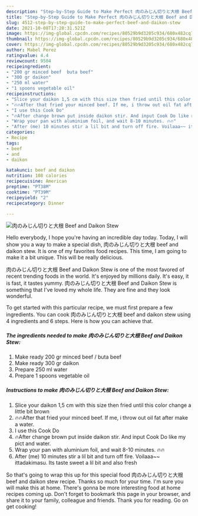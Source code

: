 ```yaml
---
description: "Step-by-Step Guide to Make Perfect 肉のみじん切りと大根 Beef and Daikon Stew"
title: "Step-by-Step Guide to Make Perfect 肉のみじん切りと大根 Beef and Daikon Stew"
slug: 4512-step-by-step-guide-to-make-perfect-beef-and-daikon-stew
date: 2021-10-08T17:28:31.521Z
image: https://img-global.cpcdn.com/recipes/80529b9d3205c934/680x482cq70/肉のみじん切りと大根-beef-and-daikon-stew-recipe-main-photo.jpg
thumbnail: https://img-global.cpcdn.com/recipes/80529b9d3205c934/680x482cq70/肉のみじん切りと大根-beef-and-daikon-stew-recipe-main-photo.jpg
cover: https://img-global.cpcdn.com/recipes/80529b9d3205c934/680x482cq70/肉のみじん切りと大根-beef-and-daikon-stew-recipe-main-photo.jpg
author: Mabel Perez
ratingvalue: 4.4
reviewcount: 9504
recipeingredient:
- "200 gr minced beef  buta beef"
- "300 gr daikon"
- "250 ml water"
- "1 spoons vegetable oil"
recipeinstructions:
- "Slice your daikon 1,5 cm with this size then fried until this color change a little bit brown"
- "🔥🔥After that fried your minced beef. If me, i throw out oil fat after make a water."
- "I use this Cook Do"
- "🔥After change brown put inside daikon stir. And input Cook Do like my pict and water."
- "Wrap your pan with aluminium foil, and wait 8-10 minutes. 🔥🔥"
- "After (me) 10 minutes stir a lil bit and turn off fire. Voilaaa~~ ittadakimasu. Its taste sweet a lil bit and also fresh"
categories:
- Recipe
tags:
- beef
- and
- daikon

katakunci: beef and daikon 
nutrition: 108 calories
recipecuisine: American
preptime: "PT38M"
cooktime: "PT39M"
recipeyield: "2"
recipecategory: Dinner

---
```



![肉のみじん切りと大根 Beef and Daikon Stew](https://img-global.cpcdn.com/recipes/80529b9d3205c934/680x482cq70/肉のみじん切りと大根-beef-and-daikon-stew-recipe-main-photo.jpg)

Hello everybody, I hope you're having an incredible day today. Today, I will show you a way to make a special dish, 肉のみじん切りと大根 beef and daikon stew. It is one of my favorites food recipes. This time, I am going to make it a bit unique. This will be really delicious.

肉のみじん切りと大根 Beef and Daikon Stew is one of the most favored of recent trending foods in the world. It's enjoyed by millions daily. It's easy, it is fast, it tastes yummy. 肉のみじん切りと大根 Beef and Daikon Stew is something that I've loved my whole life. They are fine and they look wonderful.




To get started with this particular recipe, we must first prepare a few ingredients. You can cook 肉のみじん切りと大根 beef and daikon stew using 4 ingredients and 6 steps. Here is how you can achieve that.

<!--inarticleads1-->

##### The ingredients needed to make 肉のみじん切りと大根 Beef and Daikon Stew:

1. Make ready 200 gr minced beef / buta beef
1. Make ready 300 gr daikon
1. Prepare 250 ml water
1. Prepare 1 spoons vegetable oil




<!--inarticleads2-->

##### Instructions to make 肉のみじん切りと大根 Beef and Daikon Stew:

1. Slice your daikon 1,5 cm with this size then fried until this color change a little bit brown
1. 🔥🔥After that fried your minced beef. If me, i throw out oil fat after make a water.
1. I use this Cook Do
1. 🔥After change brown put inside daikon stir. And input Cook Do like my pict and water.
1. Wrap your pan with aluminium foil, and wait 8-10 minutes. 🔥🔥
1. After (me) 10 minutes stir a lil bit and turn off fire. Voilaaa~~ ittadakimasu. Its taste sweet a lil bit and also fresh




So that's going to wrap this up for this special food 肉のみじん切りと大根 beef and daikon stew recipe. Thanks so much for your time. I'm sure you will make this at home. There's gonna be more interesting food at home recipes coming up. Don't forget to bookmark this page in your browser, and share it to your family, colleague and friends. Thank you for reading. Go on get cooking!
